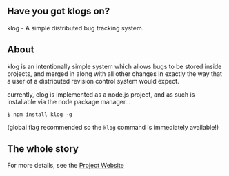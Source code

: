 ## Have you got klogs on?

klog - A simple distributed bug tracking system.

## About

klog is an intentionally simple system which allows bugs to be stored
inside projects, and merged in along with all other changes in exactly the
way that a user of a distributed revision control system would expect.

currently, clog is implemented as a node.js project, and as such is installable
via the node package manager...

    $ npm install klog -g

(global flag recommended so the `klog` command is immediately available!)

## The whole story

For more details, see the [Project Website](http://billymoon.github.com/klog/)